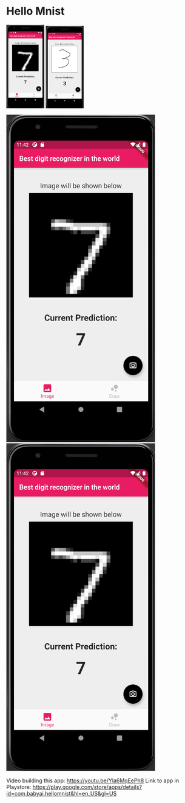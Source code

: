 # Hello Mnist

<p float="left">
  <img src="/img1.png" width="100" />
  <img src="/img2.png" width="100" /> 
</p>

![alt-text-1](img1.png "title-1") ![alt-text-2](img1.png "title-2")

Video building this app: https://youtu.be/Yla6MqEePh8
Link to app in Playstore: https://play.google.com/store/apps/details?id=com.babyai.hellomnist&hl=en_US&gl=US

